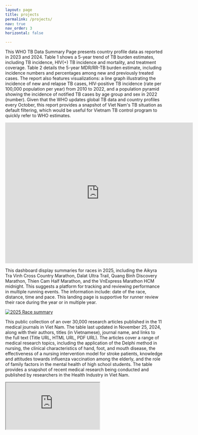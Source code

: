 ```yaml
---
layout: page
title: projects
permalink: /projects/
nav: true
nav_order: 3
horizontal: false

---
```


 This WHO TB Data Summary Page presents country profile data as reported in 2023 and 2024. Table 1 shows a 5-year trend of TB burden estimates, including TB incidence, HIV(+) TB incidence and mortality, and treatment coverage. Table 2 details the 5-year MDR/RR-TB burden estimate, including incidence numbers and percentages among new and previously treated cases. The report also features visualizations: a line graph illustrating the incidence of new and relapse TB cases, HIV-positive TB incidence (rate per 100,000 population per year) from 2010 to 2022, and a population pyramid showing the incidence of notified TB cases by age group and sex in 2022 (number). Given that the WHO updates global TB data and country profiles every October, this report provides a snapshot of Viet Nam's TB situation as default filtering, which would be useful for Vietnam TB control program to quickly refer to WHO estimates.

<iframe width="600" height="450" src="https://lookerstudio.google.com/embed/reporting/4ca27bf7-fb8e-45dd-852f-f77524d5061c/page/LjZ2D" frameborder="0" style="border:0" allowfullscreen sandbox="allow-storage-access-by-user-activation allow-scripts allow-same-origin allow-popups allow-popups-to-escape-sandbox"></iframe>

This dashboard display summaries for races in 2025, including the Aikyra Tra Vinh Cross Country Marathon, Dalat Ultra Trail, Quang Binh Discovery Marathon, Thien Cam Half Marathon, and the VnExpress Marathon HCM midnight. This suggests a platform for tracking and reviewing performance in multiple running events. The information include: date of the race, distance, time and pace. This landing page is supportive for runner review their race during the year or in multiple year.

<div class='tableauPlaceholder' id='viz1745058023038' style='position: relative'><noscript><a href='#'><img alt='2025 Race summary ' src='https:&#47;&#47;public.tableau.com&#47;static&#47;images&#47;ra&#47;race_maps&#47;race_map&#47;1_rss.png' style='border: none' /></a></noscript><object class='tableauViz'  style='display:none;'><param name='host_url' value='https%3A%2F%2Fpublic.tableau.com%2F' /> <param name='embed_code_version' value='3' /> <param name='site_root' value='' /><param name='name' value='race_maps&#47;race_map' /><param name='tabs' value='no' /><param name='toolbar' value='yes' /><param name='static_image' value='https:&#47;&#47;public.tableau.com&#47;static&#47;images&#47;ra&#47;race_maps&#47;race_map&#47;1.png' /> <param name='animate_transition' value='yes' /><param name='display_static_image' value='yes' /><param name='display_spinner' value='yes' /><param name='display_overlay' value='yes' /><param name='display_count' value='yes' /><param name='language' value='en-US' /></object></div>                <script type='text/javascript'>                    var divElement = document.getElementById('viz1745058023038');                    var vizElement = divElement.getElementsByTagName('object')[0];                    if ( divElement.offsetWidth > 800 ) { vizElement.style.width='1000px';vizElement.style.height='827px';} else if ( divElement.offsetWidth > 500 ) { vizElement.style.width='1000px';vizElement.style.height='827px';} else { vizElement.style.width='100%';vizElement.style.height='727px';}                     var scriptElement = document.createElement('script');                    scriptElement.src = 'https://public.tableau.com/javascripts/api/viz_v1.js';                    vizElement.parentNode.insertBefore(scriptElement, vizElement);                </script>

This public collection of an over 30,000 research articles published in the 11 medical journals in Viet Nam. The table last updated in November 25, 2024, along with their authors, titles (in Vietnamese), journal name, and links to the full text (Title URL, HTML URL, PDF URL). The articles cover a range of medical research topics, including the application of the Delphi method in nursing, the clinical characteristics of hand, foot, and mouth disease, the effectiveness of a nursing intervention model for stroke patients, knowledge and attitudes towards influenza vaccination among the elderly, and the role of family factors in the mental health of high school students. The table provides a snapshot of recent medical research being conducted and published by researchers in the Health Industry in Viet Nam.

<iframe src="https://docs.google.com/spreadsheets/d/e/2PACX-1vR1BOdbCbRlOHqIY9SaGHXLXoRkc32of2aT_n_dRx_jMhOl9YNM5ILjnXPI6WbuJULx2ZU9-y9eo6zg/pubhtml?widget=true&amp;headers=false"></iframe>

